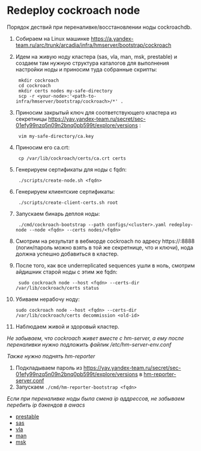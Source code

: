 # Redeploy cockroach node
Порядок дествий при переналивке/восстановлении ноды cockroachdb.

1. Собираем на Linux машинке https://a.yandex-team.ru/arc/trunk/arcadia/infra/hmserver/bootstrap/cockroach

2. Идем на живую ноду кластера (sas, vla, man, msk, prestable) и создаем там нужную структура каталогов для выполнения настройки ноды и приносим туда собранные скрипты:

        mkdir cockroach
        cd cockroach
        mkdir certs nodes my-safe-directory
        scp -r <your-node>:'<path-to-infra/hmserver/bootstrap/cockroach>/*' .

3. Приносим закрытый ключ для соответствующего кластера из секретницы https://yav.yandex-team.ru/secret/sec-01efy99nzq5n09n2bnq0pb599t/explore/versions :

        vim my-safe-directory/ca.key

4. Приносим его ca.crt:

        cp /var/lib/cockroach/certs/ca.crt certs

5. Генерируем сертификаты для ноды с fqdn:

        ./scripts/create-node.sh <fqdn>

6. Генерируем клиентские сертификаты:

        ./scripts/create-client-certs.sh root

7. Запускаем бинарь деплоя ноды:

        ./cmd/cockroach-bootstrap --path configs/<cluster>.yaml redeploy-node --node <fqdn> --certs nodes/<fqdn>

8. Смотрим на результат в вебморде cockroach по адресу https://<known-node>:8888 (логин/пароль можно взять в той же секретнице, что и ключи), нода должна успешно добавиться в кластер.

9. После того, как все underreplicated sequences ушли в ноль, смотрим айдишник старой ноды с этим же fqdn:

        sudo cockroach node --host <fqdn> --certs-dir /var/lib/cockroach/certs status

10. Убиваем нерабочу ноду:

        sudo cockroach node --host <fqdn> --certs-dir /var/lib/cockroach/certs decommission <old-id>

11. Наблюдаем живой и здоровый кластер.

*Не забываем, что cockroach живет вместе с hm-server, а ему после переналивки нужно подложить файлик /etc/hm-server-env.conf*

*Также нужно поднять hm-reporter*
1. Подкладываем пароль из https://yav.yandex-team.ru/secret/sec-01efy99nzq5n09n2bnq0pb599t/explore/versions в [hm-reporter-server.conf](https://a.yandex-team.ru/arc/trunk/arcadia/infra/hmserver/bootstrap/hm-reporter/templates/hm-reporter-server.conf)
2. Запускаем `./cmd/hm-reporter-bootstrap <fqdn>`

*Если при переналивке ноды была смена ip аддрессов, не забываем перебить ip бэкендов в awacs*
* [prestable](https://nanny.yandex-team.ru/ui/#/awacs/namespaces/list/hm-server-prestable/backends/list/hm-reporter/show/)
* [sas](https://nanny.yandex-team.ru/ui/#/awacs/namespaces/list/hm-server-sas/backends/list/hm-reporter/show/)
* [vla](https://nanny.yandex-team.ru/ui/#/awacs/namespaces/list/hm-server-vla/backends/list/hm-reporter/show/)
* [man](https://nanny.yandex-team.ru/ui/#/awacs/namespaces/list/hm-server-man/backends/list/hm-reporter/show/)
* [msk](https://nanny.yandex-team.ru/ui/#/awacs/namespaces/list/hm-server-msk/backends/list/hm-reporter/show/)